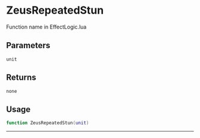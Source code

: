 # ZeusRepeatedStun
Function name in EffectLogic.lua
## Parameters
`unit`
## Returns
`none`
## Usage
```lua
function ZeusRepeatedStun(unit)
```
---
